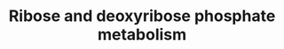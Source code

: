 ---
annotations:
- type: Pathway Ontology
  value: carbohydrate metabolic pathway
authors:
- M.Braymer
- MaintBot
- Egonw
- Lindarieswijk
- Eweitz
description: ''
last-edited: 2021-05-20
organisms:
- Saccharomyces cerevisiae
redirect_from:
- /index.php/Pathway:WP220
- /instance/WP220
schema-jsonld:
- '@context': https://schema.org/
  '@id': https://wikipathways.github.io/pathways/WP220.html
  '@type': Dataset
  creator:
    '@type': Organization
    name: WikiPathways
  description: ''
  keywords:
  - CDD1
  - sedoheptulose-7-phosphate
  - ribose
  - uracil
  - TKL1
  - phosphate
  - ADP
  - thymidine
  - Deoxyuridine
  - acetaldehyde
  - deoxyribose-5-phosphate
  - glyceraldehyde-3-phosphate
  - ATP
  - xylulose-5-phosphate
  - uridine
  - thymine
  - ribose-5-phosphate
  - RKI1
  - TKL2
  - ribose-1-phosphate
  - RBK1
  - ribulose-5-phosphate
  - cytidine
  license: CC0
  name: Ribose and deoxyribose phosphate metabolism
seo: CreativeWork
title: Ribose and deoxyribose phosphate metabolism
wpid: WP220
---